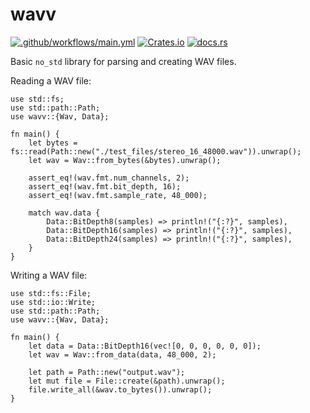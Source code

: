 # wavv
[![.github/workflows/main.yml](https://github.com/samuelleeuwenburg/wavv/actions/workflows/main.yml/badge.svg)](https://github.com/samuelleeuwenburg/wavv/actions/workflows/main.yml)
[![Crates.io](https://img.shields.io/crates/v/wavv.svg)](https://crates.io/crates/wavv)
[![docs.rs](https://docs.rs/wavv/badge.svg)](https://docs.rs/wavv/)


Basic `no_std` library for parsing and creating WAV files.

Reading a WAV file:
```
use std::fs;
use std::path::Path;
use wavv::{Wav, Data};

fn main() {
    let bytes = fs::read(Path::new("./test_files/stereo_16_48000.wav")).unwrap();
	let wav = Wav::from_bytes(&bytes).unwrap();

    assert_eq!(wav.fmt.num_channels, 2);
    assert_eq!(wav.fmt.bit_depth, 16);
    assert_eq!(wav.fmt.sample_rate, 48_000);

    match wav.data {
        Data::BitDepth8(samples) => println!("{:?}", samples),
        Data::BitDepth16(samples) => println!("{:?}", samples),
        Data::BitDepth24(samples) => println!("{:?}", samples),
    }
}
```

Writing a WAV file:
```
use std::fs::File;
use std::io::Write;
use std::path::Path;
use wavv::{Wav, Data};

fn main() {
    let data = Data::BitDepth16(vec![0, 0, 0, 0, 0, 0]);
	let wav = Wav::from_data(data, 48_000, 2);

    let path = Path::new("output.wav");
    let mut file = File::create(&path).unwrap();
    file.write_all(&wav.to_bytes()).unwrap();
}
```
